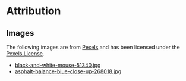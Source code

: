 # Attribution

## Images

The following images are from [Pexels](https://pexels.com) and has been licensed under the [Pexels License](https://www.pexels.com/photo-license/).

* [black-and-white-mouse-51340.jpg](https://www.pexels.com/photo/black-and-white-mouse-51340/)
* [asphalt-balance-blue-close-up-268018.jpg](https://www.pexels.com/photo/asphalt-balance-blur-close-up-268018/)
